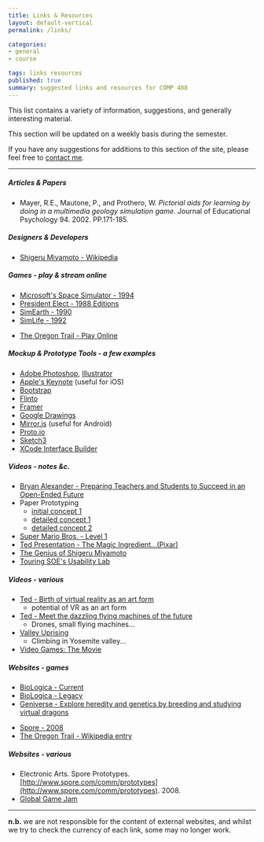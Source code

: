 ```yaml
---
title: Links & Resources
layout: default-vertical
permalink: /links/

categories:
- general
- course

tags: links resources
published: true
summary: suggested links and resources for COMP 488
---
```


This list contains a variety of information, suggestions, and generally interesting material.

This section will be updated on a weekly basis during the semester.

If you have any suggestions for additions to this section of the site, please feel free to [contact me](mailto:nhayward@luc.edu?subject=COMP488-Links).

***

##### Articles & Papers

  * Mayer, R.E., Mautone, P., and Prothero, W. *Pictorial aids for learning by doing in a multimedia geology simulation game.* Journal of Educational Psychology 94. 2002. PP.171-185.

##### Designers & Developers

  * [Shigeru Miyamoto - Wikipedia](https://en.wikipedia.org/wiki/Shigeru_Miyamoto)

<!--
##### Documentation & Guides

  * ...

##### Frameworks & Libraries (a few examples)

  * ...
-->

##### Games - play & stream online

<!--
  * [Draughts/Checkers](https://archive.org/details/msdos_festival_CHECKERS)
-->

  * [Microsoft's Space Simulator - 1994](https://archive.org/details/msdos_Microsoft_Space_Simulator_1994)
  * [President Elect - 1988 Editions](https://archive.org/details/msdos_President_Elect_-_1988_Edition_1987)
  * [SimEarth - 1990](https://archive.org/details/msdos_SimEarth_-_The_Living_Planet_1990)
  * [SimLife - 1992](https://archive.org/details/msdos_SimLife_1992)

<!--
  * [Space Invaders - Sega and Taito](https://archive.org/details/Space_Invaders_1985_Sega_Taito)
-->

  * [The Oregon Trail - Play Online](https://archive.org/details/msdos_Oregon_Trail_The_1990)

##### Mockup & Prototype Tools - a few examples

  * [Adobe Photoshop](http://goo.gl/GsIYY0), [Illustrator](http://goo.gl/9K8Kfw)
  * [Apple's Keynote](http://keynotopia.com/guides/) (useful for iOS)
  * [Bootstrap](http://getbootstrap.com/)
  * [Flinto](https://www.flinto.com/)
  * [Framer](http://framerjs.com/)
  * [Google Drawings](http://goo.gl/qPRCfG)
  * [Mirror.js](http://jimulabs.com/mirrorjs-preview/) (useful for Android)
  * [Proto.io](https://proto.io/)
  * [Sketch3](http://bohemiancoding.com/sketch/)
  * [XCode Interface Builder](https://developer.apple.com/xcode/interface-builder/)

<!--
##### Useful Tools & Reference

  * ...

##### Various

  * ,,,

-->

##### Videos - notes &c.

  * [Bryan Alexander - Preparing Teachers and Students to Succeed in an Open-Ended Future](https://vimeo.com/34588627)
  * Paper Prototyping
    * [initial concept 1](https://www.youtube.com/watch?v=FhrrkjMsLQ8)
    * [detailed concept 1](https://www.youtube.com/watch?list=PL_g8_Y7x37oTYonjybtbxl83KTDpviWBR&v=x48qOA2Z_xQ)
    * [detailed concept 2](https://www.youtube.com/watch?v=64vZ76XM5mQ)
  * [Super Mario Bros. - Level 1](https://www.youtube.com/watch?v=PsC0zIhWNww)
  * [Ted Presentation - The Magic Ingredient...(Pixar)](https://www.ted.com/talks/danielle_feinberg_the_magic_ingredient_that_brings_pixar_movies_to_life)
  * [The Genius of Shigeru Miyamoto](https://www.youtube.com/watch?v=K-NBcP0YUQI)
  * [Touring SOE's Usability Lab](https://www.youtube.com/watch?v=pAZglMkQsmg)

##### Videos - various

  * [Ted - Birth of virtual reality as an art form ](https://www.ted.com/talks/chris_milk_the_birth_of_virtual_reality_as_an_art_form)
    * potential of VR as an art form
  * [Ted - Meet the dazzling flying machines of the future ](https://www.ted.com/talks/raffaello_d_andrea_meet_the_dazzling_flying_machines_of_the_future)
    * Drones, small flying machines...
  * [Valley Uprising](http://www.imdb.com/title/tt3784160/)
    * Climbing in Yosemite valley...
  * [Video Games: The Movie](http://videogamesthemovie.com/)

##### Websites - games

  * [BioLogica - Current](https://concord.org/teaching-genetics/dragons)
  * [BioLogica - Legacy](http://biologica.concord.org/)
  * [Geniverse - Explore heredity and genetics by breeding and studying virtual dragons](https://concord.org/teaching-genetics/dragons)

<!--
  * [Space Invaders - Wikipedia](https://en.wikipedia.org/wiki/Space_Invaders)
-->

  * [Spore - 2008](https://en.wikipedia.org/wiki/Spore_(2008_video_game))
  * [The Oregon Trail - Wikipedia entry](https://en.wikipedia.org/wiki/The_Oregon_Trail_(video_game))

##### Websites - various

  * Electronic Arts. Spore Prototypes. [http://www.spore.com/comm/prototypes](http://www.spore.com/comm/prototypes). 2008.
  * [Global Game Jam](http://globalgamejam.org/)

***

**n.b.** we are not responsible for the content of external websites, and whilst we try to check the currency of each link, some may no longer work.
